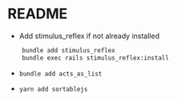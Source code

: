 # README

* Add stimulus_reflex if not already installed

````bash
    bundle add stimulus_reflex
    bundle exec rails stimulus_reflex:install
````

* `bundle add acts_as_list`

* `yarn add sortablejs`
